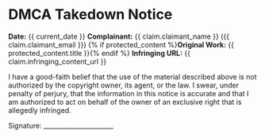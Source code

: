 # DMCA Takedown Notice

**Date:** {{ current_date }}
**Complainant:** {{ claim.claimant_name }} ({{ claim.claimant_email }})
{% if protected_content %}**Original Work:** {{ protected_content.title }}{% endif %}
**Infringing URL:** {{ claim.infringing_content_url }}

I have a good-faith belief that the use of the material described above is not authorized by the copyright owner, its agent, or the law.
I swear, under penalty of perjury, that the information in this notice is accurate and that I am authorized to act on behalf of the owner of an exclusive right that is allegedly infringed.

Signature: ______________________
